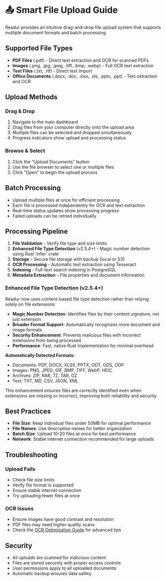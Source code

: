 # 📤 Smart File Upload Guide

Readur provides an intuitive drag-and-drop file upload system that supports multiple document formats and batch processing.

## Supported File Types

- **PDF Files** (.pdf) - Direct text extraction and OCR for scanned PDFs
- **Images** (.png, .jpg, .jpeg, .tiff, .bmp, .webp) - Full OCR text extraction
- **Text Files** (.txt, .rtf) - Direct text import
- **Office Documents** (.docx, .doc, .xlsx, .xls, .pptx, .ppt) - Text extraction and OCR

## Upload Methods

### Drag & Drop
1. Navigate to the main dashboard
2. Drag files from your computer directly onto the upload area
3. Multiple files can be selected and dropped simultaneously
4. Progress indicators show upload and processing status

### Browse & Select
1. Click the "Upload Documents" button
2. Use the file browser to select one or multiple files
3. Click "Open" to begin the upload process

## Batch Processing

- Upload multiple files at once for efficient processing
- Each file is processed independently for OCR and text extraction
- Real-time status updates show processing progress
- Failed uploads can be retried individually

## Processing Pipeline

1. **File Validation** - Verify file type and size limits
2. **Enhanced File Type Detection** (v2.5.4+) - Magic number detection using Rust 'infer' crate
3. **Storage** - Secure file storage with backup (local or S3)
4. **OCR Processing** - Automatic text extraction using Tesseract
5. **Indexing** - Full-text search indexing in PostgreSQL
6. **Metadata Extraction** - File properties and document information

### Enhanced File Type Detection (v2.5.4+)

Readur now uses content-based file type detection rather than relying solely on file extensions:

- **Magic Number Detection**: Identifies files by their content signature, not just extension
- **Broader Format Support**: Automatically recognizes more document and image formats
- **Security Enhancement**: Prevents malicious files with incorrect extensions from being processed
- **Performance**: Fast, native Rust implementation for minimal overhead

**Automatically Detected Formats:**
- Documents: PDF, DOCX, XLSX, PPTX, ODT, ODS, ODP
- Images: PNG, JPEG, GIF, BMP, TIFF, WebP, HEIC
- Archives: ZIP, RAR, 7Z, TAR, GZ
- Text: TXT, MD, CSV, JSON, XML

This enhancement ensures files are correctly identified even when extensions are missing or incorrect, improving both reliability and security.

## Best Practices

- **File Size**: Keep individual files under 50MB for optimal performance
- **File Names**: Use descriptive names for better organization
- **Batch Size**: Upload 10-20 files at once for best performance
- **Network**: Stable internet connection recommended for large uploads

## Troubleshooting

### Upload Fails
- Check file size limits
- Verify file format is supported
- Ensure stable internet connection
- Try uploading fewer files at once

### OCR Issues
- Ensure images have good contrast and resolution
- PDF files may need higher quality scans
- Check the [OCR Optimization Guide](dev/OCR_OPTIMIZATION_GUIDE.md) for advanced tips

## Security

- All uploads are scanned for malicious content
- Files are stored securely with proper access controls
- User permissions apply to all uploaded documents
- Automatic backup ensures data safety